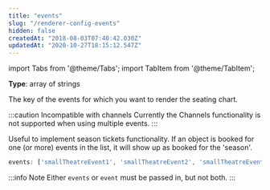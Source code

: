 ```yaml
---
title: "events"
slug: "/renderer-config-events"
hidden: false
createdAt: "2018-08-03T07:40:42.030Z"
updatedAt: "2020-10-27T18:15:12.547Z"
---
```


import Tabs from '@theme/Tabs';
import TabItem from '@theme/TabItem';

**Type**: array of strings  

The key of the events for which you want to render the seating chart.

:::caution Incompatible with channels
Currently the Channels functionality is not supported when using multiple events.
:::

Useful to implement season tickets functionality. If an object is booked for one (or more) events in the list, it will show up as booked for the 'season'.


```javascript
events: ['smallTheatreEvent1', 'smallTheatreEvent2', 'smallTheatreEvent3']
```



:::info Note
Either `events` or `event` must be passed in, but not both.
:::

